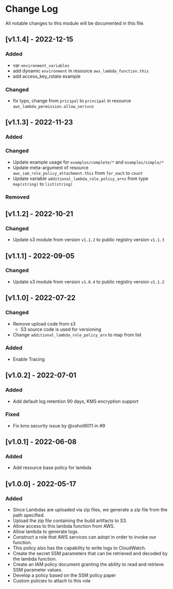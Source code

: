 # Change Log

All notable changes to this module will be documented in this file.

## [v1.1.4] - 2022-12-15

### Added
- var `environment_variables`
- add dynamic `environment` in resource `aws_lambda_function.this`
- add access_key_rotate example

### Changed

- fix typo, change from `pricipal` to `principal` in resource `aws_lambda_permission.allow_serivce`

## [v1.1.3] - 2022-11-23

### Added

### Changed

- Update example usage for `examples/complete/*` and `examples/simple/*`
- Update meta-argument of resource `aws_iam_role_policy_attachment.this` from `for_each` to `count`
- Update variable `additional_lambda_role_policy_arns` from type `map(string)` to `list(string)`

### Removed

## [v1.1.2] - 2022-10-21

### Changed

- Update s3 module from version `v1.1.2` to public registry version `v1.1.3`

## [v1.1.1] - 2022-09-05

### Changed

- Update s3 module from version `v1.0.4` to public registry version `v1.1.2`

## [v1.1.0] - 2022-07-22

### Changed

- Remove upload code from s3
  - S3 source code is used for versioning
- Change `additional_lambda_role_policy_arn` to map from list

### Added

- Enable Tracing

## [v1.0.2] - 2022-07-01

### Added

- Add default log retention 90 days, KMS encryption support

### Fixed

- Fix kms security issue by @xshot9011 in #9

## [v1.0.1] - 2022-06-08

### Added

- Add resource base policy for lambda

## [v1.0.0] - 2022-05-17

### Added 

- Since Lambdas are uploaded via zip files, we generate a zip file from the path specified.
- Upload the zip file containing the build artifacts to S3.
- Allow access to this lambda function from AWS.
- Allow lambda to generate logs.
- Construct a role that AWS services can adopt in order to invoke our function.
- This policy also has the capability to write logs to CloudWatch.
- Create the secret SSM parameters that can be retrieved and decoded by the lambda function.
- Create an IAM policy document granting the ability to read and retrieve SSM parameter values.
- Develop a policy based on the SSM policy paper
- Custom policies to attach to this role
